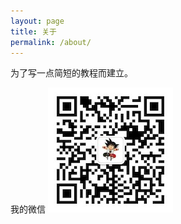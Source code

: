 ```yaml
---
layout: page
title: 关于
permalink: /about/
---
```

为了写一点简短的教程而建立。

我的微信 ![preview](https://raw.githubusercontent.com/AndroidDeals/AndroidDeals.github.io/master/Screenshots/WX.jpeg)
